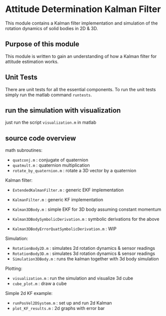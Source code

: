 # Attitude Determination Kalman Filter

This module contains a Kalman filter implementation and simulation of the rotation dynamics of solid bodies in 2D & 3D.

## Purpose of this module

This module is written to gain an understanding of how a Kalman filter for attitude estimation works.

## Unit Tests

There are unit tests for all the essential components.
To run the unit tests simply run the matlab command ```runtests```.

## run the simulation with visualization

just run the script `visualization.m` in matlab


## source code overview

math subroutines:

 - `quatconj.m` : conjugate of quaternion
 - `quatmult.m` : quaternion multiplication
 - `rotate_by_quaternion.m` : rotate a 3D vector by a quaternion

Kalman filter:

 - `ExtendedKalmanFilter.m` : generic EKF implementation
 - `KalmanFilter.m` : generic KF implementation

 - `Kalman3DBody.m` : simple EKF for 3D body assuming constant momentum
 - `Kalman3DBodySymbolicDerivation.m` : symbolic derivations for the above
 - `Kalman3DBodyErrorQuatSymbolicDerivation.m` : WIP

Simulation:

 - `RotationBody2D.m` : simulates 2d rotation dynamics & sensor readings
 - `RotationBody3D.m` : simulates 3d rotation dynamics & sensor readings
 - `Simulation3DBody.m` : runs the kalman together with 3d body simulation

Plotting:

 - `visualization.m` : run the simulation and visualize 3d cube
 - `cube_plot.m` : draw a cube

Simple 2d KF example:

 - `runPosVel2DSystem.m` : set up and run 2d Kalman
 - `plot_KF_results.m` : 2d graphs with error bar
